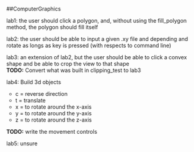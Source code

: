 ##ComputerGraphics

<p>lab1: the user should click a polygon, and, without using the fill_polygon method, the polygon should fill itself</p>

<p>lab2: the user should be able to input a given .xy file and depending and rotate as longs as key is pressed (with respects to command line)</p>

<p>lab3: an extension of lab2, but the user should be able to click a convex shape and be able to crop the view to that shape<br>
<b>TODO:</b> Convert what was built in clipping_test to lab3</p>

<p>lab4: Build 3d objects
<ul style="list-style-type:circle">
<li>c = reverse direction</li>
<li>t = translate</li>
<li>x = to rotate around the x-axis</li>
<li>y = to rotate around the y-axis</li>
<li>z = to rotate around the z-axis</li></ul>
<b>TODO:</b> write the movement controls</p>

<p>lab5: unsure</p>
